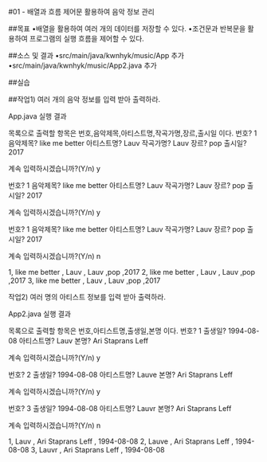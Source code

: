 #01 - 배열과 흐름 제어문 활용하여 음악 정보 관리

 ##목표
•배열을 활용하여 여러 개의 데이터를 저장할 수 있다.
•조건문과 반복문을 활용하여 프로그램의 실행 흐름을 제어할 수 있다.

##소스 및 결과
•src/main/java/kwnhyk/music/App 추가
•src/main/java/kwnhyk/music/App2.java 추가


##실습

##작업1) 여러 개의 음악 정보를 입력 받아 출력하라.

App.java 실행 결과

목록으로 출력할 항목은 번호,음악제목,아티스트명,작곡가명,장르,출시일 이다.
번호? 1
음악제목? like me better
아티스트명? Lauv
작곡가명? Lauv
장르? pop
출시일? 2017


계속 입력하시겠습니까?(Y/n) y

번호? 1
음악제목? like me better
아티스트명? Lauv
작곡가명? Lauv
장르? pop
출시일? 2017

계속 입력하시겠습니까?(Y/n) y

번호? 1
음악제목? like me better
아티스트명? Lauv
작곡가명? Lauv
장르? pop
출시일? 2017

계속 입력하시겠습니까?(Y/n) n

1, like me better     , Lauv , Lauv ,pop ,2017
2, like me better     , Lauv , Lauv ,pop ,2017
3, like me better     , Lauv , Lauv ,pop ,2017

작업2) 여러 명의 아티스트 정보를 입력 받아 출력하라.

App2.java 실행 결과

목록으로 출력할 항목은 번호,아티스트명,출생일,본명 이다.
번호? 1
출생일? 1994-08-08
아티스트명? Lauv
본명? Ari Staprans Leff


계속 입력하시겠습니까?(Y/n) y

번호? 2
출생일? 1994-08-08
아티스트명? Lauve
본명? Ari Staprans Leff

계속 입력하시겠습니까?(Y/n) y

번호? 3
출생일? 1994-08-08
아티스트명? Lauvr
본명? Ari Staprans Leff

계속 입력하시겠습니까?(Y/n) n

1, Lauv , Ari Staprans Leff , 1994-08-08 
2, Lauve , Ari Staprans Leff , 1994-08-08 
3, Lauvr , Ari Staprans Leff , 1994-08-08  
